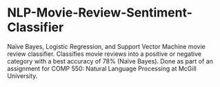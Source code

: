 # NLP-Movie-Review-Sentiment-Classifier
Naïve Bayes, Logistic Regression, and Support Vector Machine movie review classifier. Classifies movie reviews into a positive or negative category with a best accuracy of 78% (Naïve Bayes). Done as part of an assignment for COMP 550: Natural Language Processing at McGill University. 
